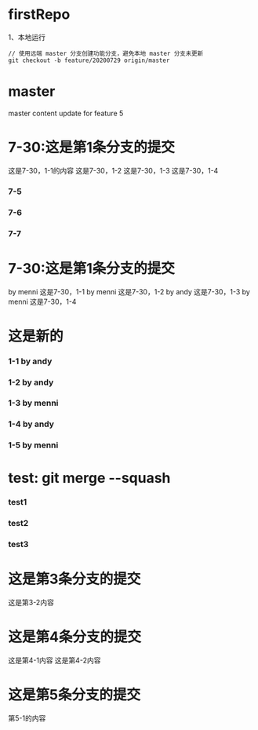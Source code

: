 # firstRepo

1、本地运行
```
// 使用远端 master 分支创建功能分支，避免本地 master 分支未更新
git checkout -b feature/20200729 origin/master
```

# master
master content update for feature 5


# 7-30:这是第1条分支的提交
这是7-30，1-1的内容
这是7-30，1-2
这是7-30，1-3
这是7-30，1-4
### 7-5
### 7-6
### 7-7

# 7-30:这是第1条分支的提交
by menni 这是7-30，1-1
by menni 这是7-30，1-2
by andy 这是7-30，1-3
by menni 这是7-30，1-4


# 这是新的
### 1-1 by andy
### 1-2 by andy
### 1-3 by menni
### 1-4 by andy
### 1-5 by menni

# test: git merge --squash
### test1
### test2
### test3

# 这是第3条分支的提交
这是第3-2内容


# 这是第4条分支的提交
这是第4-1内容
这是第4-2内容
# 这是第5条分支的提交
第5-1的内容
